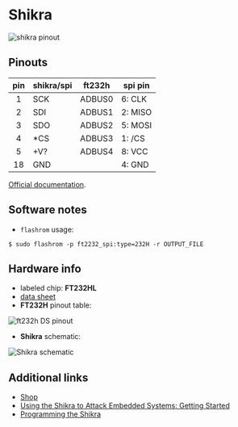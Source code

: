 

# Shikra


![shikra pinout](../master/resources/shikra_pinout.png)  


## Pinouts

| pin | shikra/spi | ft232h | spi pin |
|:---:|------------|--------|---------|
|  1  |     SCK    | ADBUS0 | 6:  CLK |
|  2  |     SDI    | ADBUS1 | 2: MISO |
|  3  |     SDO    | ADBUS2 | 5: MOSI |
|  4  |     *CS    | ADBUS3 | 1:  /CS |
|  5  |     +V?    | ADBUS4 | 8:  VCC |
| 18  |     GND    |        | 4:  GND |

[Official documentation](../master/resources/shikra_documentation.pdf).  


## Software notes

 - `flashrom` usage:
```
$ sudo flashrom -p ft2232_spi:type=232H -r OUTPUT_FILE
```




## Hardware info

 - labeled chip: **FT232HL**
 - [data sheet](https://www.ftdichip.com/Support/Documents/DataSheets/ICs/DS_FT232H.pdf)
 - **FT232H** pinout table:

![ft232h DS pinout](../master/resources/ft232h_datasheet_pinout_table.png)  

 - **Shikra** schematic:

![Shikra schematic](../master/resources/shikra_schematic.png)  




## Additional links

 - [Shop](https://int3.cc/products/the-shikra)
 - [Using the Shikra to Attack Embedded Systems: Getting Started](https://www.xipiter.com/musings/using-the-shikra-to-attack-embedded-systems-getting-started)
 - [Programming the Shikra](https://www.xipiter.com/musings/programming-the-shikra)




